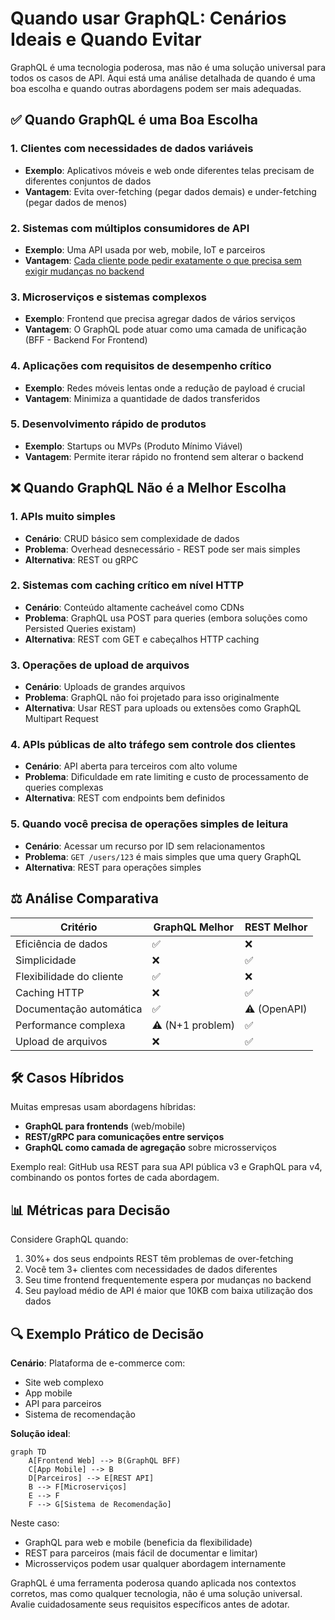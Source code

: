 # Quando usar GraphQL: Cenários Ideais e Quando Evitar

GraphQL é uma tecnologia poderosa, mas não é uma solução universal para todos os casos de API. Aqui está uma análise detalhada de quando é uma boa escolha e quando outras abordagens podem ser mais adequadas.

## ✅ **Quando GraphQL é uma Boa Escolha**

### 1. **Clientes com necessidades de dados variáveis**
   - **Exemplo**: Aplicativos móveis e web onde diferentes telas precisam de diferentes conjuntos de dados
   - **Vantagem**: Evita over-fetching (pegar dados demais) e under-fetching (pegar dados de menos)

### 2. **Sistemas com múltiplos consumidores de API**
   - **Exemplo**: Uma API usada por web, mobile, IoT e parceiros
   - **Vantagem**: [Cada cliente pode pedir exatamente o que precisa sem exigir mudanças no backend](GraphQLFlexibility.pt.md)

### 3. **Microserviços e sistemas complexos**
   - **Exemplo**: Frontend que precisa agregar dados de vários serviços
   - **Vantagem**: O GraphQL pode atuar como uma camada de unificação (BFF - Backend For Frontend)

### 4. **Aplicações com requisitos de desempenho crítico**
   - **Exemplo**: Redes móveis lentas onde a redução de payload é crucial
   - **Vantagem**: Minimiza a quantidade de dados transferidos

### 5. **Desenvolvimento rápido de produtos**
   - **Exemplo**: Startups ou MVPs (Produto Mínimo Viável)
   - **Vantagem**: Permite iterar rápido no frontend sem alterar o backend

## ❌ **Quando GraphQL Não é a Melhor Escolha**

### 1. **APIs muito simples**
   - **Cenário**: CRUD básico sem complexidade de dados
   - **Problema**: Overhead desnecessário - REST pode ser mais simples
   - **Alternativa**: REST ou gRPC

### 2. **Sistemas com caching crítico em nível HTTP**
   - **Cenário**: Conteúdo altamente cacheável como CDNs
   - **Problema**: GraphQL usa POST para queries (embora soluções como Persisted Queries existam)
   - **Alternativa**: REST com GET e cabeçalhos HTTP caching

### 3. **Operações de upload de arquivos**
   - **Cenário**: Uploads de grandes arquivos
   - **Problema**: GraphQL não foi projetado para isso originalmente
   - **Alternativa**: Usar REST para uploads ou extensões como GraphQL Multipart Request

### 4. **APIs públicas de alto tráfego sem controle dos clientes**
   - **Cenário**: API aberta para terceiros com alto volume
   - **Problema**: Dificuldade em rate limiting e custo de processamento de queries complexas
   - **Alternativa**: REST com endpoints bem definidos

### 5. **Quando você precisa de operações simples de leitura**
   - **Cenário**: Acessar um recurso por ID sem relacionamentos
   - **Problema**: `GET /users/123` é mais simples que uma query GraphQL
   - **Alternativa**: REST para operações simples

## ⚖️ **Análise Comparativa**

| Critério               | GraphQL Melhor | REST Melhor |
|------------------------|---------------|-------------|
| Eficiência de dados    | ✅            | ❌          |
| Simplicidade          | ❌            | ✅          |
| Flexibilidade do cliente | ✅          | ❌          |
| Caching HTTP          | ❌            | ✅          |
| Documentação automática | ✅           | ⚠️ (OpenAPI) |
| Performance complexa   | ⚠️ (N+1 problem) | ✅        |
| Upload de arquivos     | ❌            | ✅          |

## 🛠 **Casos Híbridos**

Muitas empresas usam abordagens híbridas:
- **GraphQL para frontends** (web/mobile)
- **REST/gRPC para comunicações entre serviços**
- **GraphQL como camada de agregação** sobre microsserviços

Exemplo real: GitHub usa REST para sua API pública v3 e GraphQL para v4, combinando os pontos fortes de cada abordagem.

## 📊 **Métricas para Decisão**

Considere GraphQL quando:
1. 30%+ dos seus endpoints REST têm problemas de over-fetching
2. Você tem 3+ clientes com necessidades de dados diferentes
3. Seu time frontend frequentemente espera por mudanças no backend
4. Seu payload médio de API é maior que 10KB com baixa utilização dos dados

## 🔍 **Exemplo Prático de Decisão**

**Cenário**: Plataforma de e-commerce com:
- Site web complexo
- App mobile
- API para parceiros
- Sistema de recomendação

**Solução ideal**:
```mermaid
graph TD
    A[Frontend Web] --> B(GraphQL BFF)
    C[App Mobile] --> B
    D[Parceiros] --> E[REST API]
    B --> F[Microserviços]
    E --> F
    F --> G[Sistema de Recomendação]
```

Neste caso:
- GraphQL para web e mobile (beneficia da flexibilidade)
- REST para parceiros (mais fácil de documentar e limitar)
- Microsserviços podem usar qualquer abordagem internamente

GraphQL é uma ferramenta poderosa quando aplicada nos contextos corretos, mas como qualquer tecnologia, não é uma solução universal. Avalie cuidadosamente seus requisitos específicos antes de adotar.